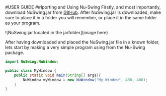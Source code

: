#USER GUIDE
##Iporting and Using Nu-Swing
Firstly, and most importantly, download NuSwing.jar from [GitHub](https://github.com/odinbi/Nu-Swing).
After NuSwing.jar is downloaded, make sure to place it in a folder you will remember, or place it in the same folder as your program.

![NuSwing.jar located in the jarfolder](image here)

After having downloaded and placed the NuSwing.jar file in a known folder, lets start by making a very simple program using <NuWindow> from the Nu-Swing package.

```java
import NuSwing.NuWindow;

public class MyWindow {
    public static void main(String[] args){
        NuWindow myWindow = new NuWindow("My Window", 400, 400);
    }
}
```
